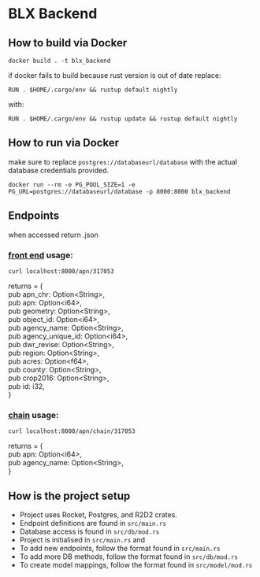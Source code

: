 # BLX Backend

## How to build via Docker

```
docker build . -t blx_backend
```
if docker fails to build because rust version is out of date replace:
```
RUN . $HOME/.cargo/env && rustup default nightly
```
with:
```
RUN . $HOME/.cargo/env && rustup update && rustup default nightly
```

## How to run via Docker
make sure to replace ```postgres://databaseurl/database``` with the actual database credentials provided.
```
docker run --rm -e PG_POOL_SIZE=1 -e PG_URL=postgres://databaseurl/database -p 8000:8000 blx_backend
```

## Endpoints
when accessed return .json

### [front end](https://github.com/Greenetwork/BLX_frontend) usage:
```
curl localhost:8000/apn/317053
```
returns =       {  
    pub apn_chr: Option\<String>,  
    pub apn: Option\<i64>,  
    pub geometry: Option\<String>,  
    pub object_id: Option\<i64>,  
    pub agency_name: Option\<String>,  
    pub agency_unique_id: Option\<i64>,  
    pub dwr_revise: Option\<String>,  
    pub region: Option\<String>,  
    pub acres: Option\<f64>,  
    pub county: Option\<String>,  
    pub crop2016: Option\<String>,  
    pub id: i32,  
}

### [chain](https://github.com/spencerbh/BLX_chain_future) usage:
```
curl localhost:8000/apn/chain/317053
```
returns =       {  
    pub apn: Option\<i64>,  
    pub agency_name: Option\<String>,  
}

## How is the project setup

- Project uses Rocket, Postgres, and R2D2 crates.
- Endpoint definitions are found in `src/main.rs`
- Database access is found in `src/db/mod.rs`
- Project is initialised in `src/main.rs` and 
- To add new endpoints, follow the format found in `src/main.rs`
- To add more DB methods, follow the format found in `src/db/mod.rs`
- To create model mappings, follow the format found in `src/model/mod.rs`
